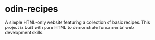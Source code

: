 # odin-recipes

A simple HTML-only website featuring a collection of basic recipes. This project is built with pure HTML to demonstrate fundamental web development skills.